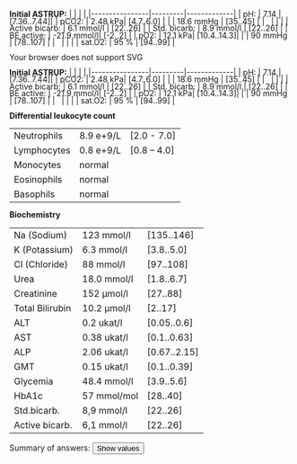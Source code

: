 <div class="w3-row">
<div class="w3-twothird">

<bdl-tabs idlist="astrup2,astrup,biochemie" 
  titlelist="ASTRUP pH pCO2,ASTRUP pH HCO3-,Biochemie"></bdl-tabs>

<div class="w3-row">
  <div id="astrup" style="line-height:0.9">
    <div class="w3-half w3-sand w3-large w3-padding">

**Initial ASTRUP:**
|                |         |             |
|----------------|---------|-------------|
| pH:            |  7.14   | [7.36..7.44]|
| pCO2:          | 2.48 kPa| [4.7..6.0]  |
|                | 18.6 mmHg | [35..45]   |
| &nbsp;         |         |             |
| Active bicarb: | 6.1 mmol/l | [22..26]  |
| Std. bicarb:   | 8.9 mmol/l | [22..26]  |
| BE active:     | -21.9 mmol/l| [-2..2]  |
| pO2:           | 12.1 kPa| [10.4..14.3]|
|                | 90 mmHg | [78..107]   |
| &nbsp;         |         |             |
| sat.O2:        | 95 %    | [94..99]    |

  </div>
<div class="w3-half">

<object id="mySvg" type="image/svg+xml" data="screen/Acid-base_nomogramK1.svg" style="width:100%">
  Your browser does not support SVG
</object>

</div>
</div>
<div id="astrup2" style="line-height:0.9">
    <div class="w3-half w3-sand w3-large w3-padding">

**Initial ASTRUP:**
|                |         |             |
|----------------|---------|-------------|
| pH:            |  7.14   | [7.36..7.44]|
| pCO2:          | 2.48 kPa| [4.7..6.0]  |
|                | 18.6 mmHg | [35..45]   |
| &nbsp;         |         |             |
| Active bicarb: | 6.1 mmol/l | [22..26]  |
| Std. bicarb:   | 8.9 mmol/l | [22..26]  |
| BE active:     | -21.9 mmol/l| [-2..2]  |
| pO2:           | 12.1 kPa| [10.4..14.3]|
|                | 90 mmHg | [78..107]   |
| &nbsp;         |         |             |
| sat.O2:        | 95 %    | [94..99]    |

  </div>
<div class="w3-half">

<bdl-sachart fromid="idfmi" refindex="9,3" convertors="1,1,0;1,133.322" width="250" height="250"></bdl-sachart> 

</div>
</div>

<div id="biochemie" style="line-height:0.9">
    <div class="w3-half w3-sand w3-large w3-padding">

**Differential leukocyte count**

|              |               |           |
|--------------|---------------|-----------|
| Neutrophils  | 8.9 e+9/L     | [2.0 - 7.0] |
| Lymphocytes  | 0.8 e+9/L     | [0.8 – 4.0] |
| Monocytes    | normal        |           |
| Eosinophils  | normal        |           |
| Basophils    | normal        |           |

**Biochemistry**

|                |               |             |
|----------------|---------------|-------------|
| Na (Sodium)    | 123 mmol/l    | [135..146]  |
| K (Potassium)  | 6.3 mmol/l    | [3.8..5.0]  |
| Cl (Chloride)  | 88 mmol/l     | [97..108]   |
| Urea           | 18.0 mmol/l   | [1.8..6.7]  |
| Creatinine     | 152 µmol/l    | [27..88]    |
| Total Bilirubin| 10.2 µmol/l   | [2..17]     |
| ALT            | 0.2 ukat/l    | [0.05..0.6] |
| AST            | 0.38 ukat/l   | [0.1..0.63] |
| ALP            | 2.06 ukat/l   | [0.67..2.15]|
| GMT            | 0.15 ukat/l   | [0.1..0.39] |
| Glycemia       | 48.4 mmol/l   | [3.9..5.6]  |
| HbA1c          | 57 mmol/mol   | [28..40]    |
| Std.bicarb. | 8,9 mmol/l | [22..26] |
| Active bicarb. | 6,1 mmol/l | [22..26] |

</div>
<div class="w3-half">

<bdl-calculator></bdl-calculator>
</div>    

</div>

</div>
</div>
<div class="w3-third">
<bdl-quizx id="q7" type="choice2" 
           question="3.1 What type of ABR disorder is this - as in pH pCO2 diagram?" 
           answers="A. chronic base deficit|B. acute base deficit|C. chronic hypercapnia|D. acute hypercapnia" 
           correctoptions="true|false|false|false" 
           explanations="ano|ne|ne|ne" 
           buttontitle="zkontrolovat odpověď"></bdl-quizx>
<bdl-quizx id="q70" type="choice2" 
           question="3.2 What type of ABR disorder is this - as in pH HCO3- diagram?" 
           answers="A. metabolic acidosis|B. acute respiratory acidosis|C. chronic respiratory acidosis|D. metabolic alkalosis" 
           correctoptions="true|false|false|false" 
           explanations="yes|no|no|no" 
           buttontitle="check answer"></bdl-quizx>
<bdl-quizx id="q7a" type="choice2" 
           question="3.3 What could this be a complication of type 1 DM?" 
           answers="A. diabetic ketoacidosis| B. hypochloremic alkalosis in diabetes and vomiting|C. hyperglycemic hyperosmolar coma" 
           correctoptions="true|false|false" 
           explanations="yes|no|no" 
           buttontitle="check answer"></bdl-quizx>           
<bdl-quizx id="q8" type="choice2" 
           question="3.4 What is the anion gap?" 
           answers="A. AG = Na<sup>+</sup> – (Cl<sup>-</sup> + HCO3<sup>-</sup>) in the USA and at our institute<br/>AG = (Na<sup>+</sup>+K<sup>+</sup>) – (Cl<sup>-</sup> + HCO3<sup>-</sup>) in Europe|B. AG = (Na<sup>+</sup>) + (2x Cl<sup>-</sup>) + (HCO3<sup>-</sup>) in the USA and at our institute<br/>|C. AG = (Na<sup>+</sup>) + (2x Cl<sup>-</sup>) + (HCO3<sup>-</sup>) + (K<sup>+</sup>) in Europe" 
           correctoptions="true|false|false" 
           explanations="yes|no|no" 
           buttontitle="check answer"></bdl-quizx>
<bdl-quizx id="q8a" type="choice2" 
           question="3.5 The anion gap typically ranges from 10-12 mmol/l, marginally then 16 mmol/l. An increased anion gap may indicate the presence of certain diseases or conditions, such as metabolic acidosis. Calculate the anion gap from memory or on a calculator according to the values and select:" 
           answers="A. AG = 28.9| B. AG = 314.2 | C. AG = 10" 
           correctoptions="true|false" 
           explanations="yes|no" 
           buttontitle="check answer"></bdl-quizx>           
<bdl-quizx id="q9" type="choice2" 
           question="3.6 How would ABR parameters and clinical picture change during vomiting?" 
           answers="B. Vomiting leads to the complication of existing metabolic acidosis by metabolic alkalosis (loss of H<sup>+</sup>, Cl<sup>-</sup>), suppression of respiratory compensatory mechanisms, deepening dehydration, increasing losses of K<sup>+</sup> and worsening of the condition (combined ABR disorder, K<sup>+</sup> depletion).|A. vomiting results in the loss of K<sup>+</sup>, leading to the development of hypokalemia and if the situation is not addressed, the exchange of H<sup>+</sup> for K<sup>+</sup> on the cell membrane (K<sup>+</sup> goes out, H<sup>+</sup> inside, leading to alkalization of the internal environment." 
           correctoptions="true|false" 
           explanations="yes|no" 
           buttontitle="check answer"></bdl-quizx>
<bdl-quizx id="q10" type="choice2" 
           question="3.7 What findings do you expect in urine?" 
           answers="A. I would expect ketonuria, glycosuria, polyuria, higher amounts of Na<sup>+</sup>, K<sup>+</sup> and phosphates, acidic pH|B. urine pH will be alkaline, there will be ketonuria, low concentration of K<sup>+</sup>, Na<sup>+</sup> and phosphates, there will be severe proteinuria" 
           correctoptions="true|false" 
           explanations="yes|no" 
           buttontitle="check answer"></bdl-quizx>
<bdl-quizx id="q11" type="choice2" 
           question="3.8 What osmolality of serum do you expect? How can it be calculated?" 
           answers="B. Osmolarity = (2xNa) + glycemia + urea - osmolarity will be increased|A. Osmolarity will be decreased due to loss of sodium and potassium, formula (Na<sup>+</sup>) + (Cl<sup>-</sup>) + (K<sup>+</sup>) + urea" 
           correctoptions="true|false" 
           explanations="yes|no" 
           buttontitle="check answer"></bdl-quizx>
<bdl-quizx id="q12" type="choice2" 
           question="3.9 How would you interpret renal parameters?" 
           answers="A. Elevation of urea and creatinine vs. due to dehydration and practically prerenal failure with the development of renal ischemia. Another reason could also be chronic renal insufficiency developed over the course of the disease due to the patient's non-cooperation in treatment. Currently worsened by concurrently running complication and dehydration." 
           correctoptions="true" 
           explanations="yes" 
           buttontitle="check answer"></bdl-quizx>
<bdl-quizx id="q13" type="choice2" 
           question="3.10 What is the development of potassium levels in ketoacidosis? Over time, at the start of treatment and its continuation in the further course without potassium substitution?" 
           answers="A. Hyperkalemia persists throughout, it adjusts only when glucose drops < 10mmol/L. If treatment is not initiated, the patient with hyperglycemia and hyperkalemia dies from malignant arrhythmia, if potassium is substituted during treatment, hyperkalemia worsens and the patient is at risk of malignant arrhythmia.|B. metabolic acidosis initially causes hyperkalemia, which is corrected by treatment to the right value, if K<sup>+</sup> is not compensated by infusions, the patient is at risk of severe hypokalemia due to potassium losses through urine and depletion of IC reserves." 
           correctoptions="false|true" 
           explanations="no|yes" 
           buttontitle="check answer"></bdl-quizx>
<bdl-quizx id="q14" type="choice2" 
           question="3.11 What is the cause of diabetic ketoacidosis?" 
           answers="A. absolute lack of insulin and excess of glucagon|B. relative lack of insulin" 
           correctoptions="true|false" 
           explanations="yes|no" 
           buttontitle="check answer"></bdl-quizx>
<bdl-quizx id="q15" type="choice2" 
           question="3.12 What is the pathogenesis of the development of diabetic ketoacidosis?"></bdl-quizx>
<bdl-quizx id="q16" type="choice2" 
           question="3.13 Which other conditions lead to increased production of ketone bodies?" 
           answers="A. alcoholism and starvation|B. hypothyroidism, Cushing's syndrome" 
           correctoptions="true|false" 
           explanations="yes|no" 
           buttontitle="check answer"></bdl-quizx>
<bdl-quiz-summary id="qs1">
  Summary of answers:
  <button class="w3-right w3-button w3-theme" onclick="document.getElementById('mySvg').contentDocument.getElementById('patientpoint').style.display='';">Show values</button>
</bdl-quiz-summary>
<bdl-quiz-control ids="q7,q70,q7a,q8,q8a,q9,q10,q11,q12,q13,q14,q15,q16,qs1"></bdl-quiz-control>    </div>
</div>